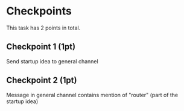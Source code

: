 # Checkpoints

This task has 2 points in total. 

## Checkpoint 1 (1pt)

Send startup idea to general channel

## Checkpoint 2 (1pt)

Message in general channel contains mention of "router" (part of the startup idea)